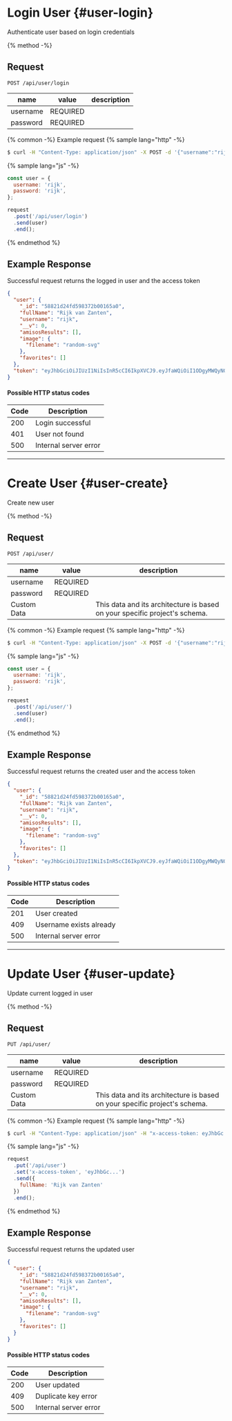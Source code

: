 # Login User {#user-login}
Authenticate user based on login credentials

{% method -%}
## Request
```
POST /api/user/login
```

|name     |value   |description   |
|---------|--------|--------------|
|username |REQUIRED|              |
|password |REQUIRED|              |

{% common -%}
Example request
{% sample lang="http" -%}
```bash
$ curl -H "Content-Type: application/json" -X POST -d '{"username":"rijk","password":"rijk"}' http://localhost:3000/api/user/login
```

{% sample lang="js" -%}
```js
const user = {
  username: 'rijk',
  password: 'rijk',
};

request
  .post('/api/user/login')
  .send(user)
  .end();
```
{% endmethod %}

## Example Response
Successful request returns the logged in user and the access token
```json
{
  "user": {
    "_id": "58821d24fd598372b00165a0",
    "fullName": "Rijk van Zanten",
    "username": "rijk",
    "__v": 0,
    "amisosResults": [],
    "image": {
      "filename": "random-svg"
    },
    "favorites": []
  },
  "token": "eyJhbGciOiJIUzI1NiIsInR5cCI6IkpXVCJ9.eyJfaWQiOiI1ODgyMWQyNGZkNTk4MzcyYjAwMTY1YTAiLCJpYXQiOjE0ODQ5MjgzMzF9.Mspn2EPZ2v7uJFnX4kKFjco8vjqE99YqRyOTdTxiaVk"
}
```

#### Possible HTTP status codes
|Code     |Description            |
|---------|-----------------------|
|200      |Login successful       |
|401      |User not found         |
|500      |Internal server error  |

---

# Create User {#user-create}
Create new user

{% method -%}
## Request
```
POST /api/user/
```

|name       |value   |description                                                                 |
|-----------|--------|----------------------------------------------------------------------------|
|username   |REQUIRED|                                                                            |
|password   |REQUIRED|                                                                            |
|Custom Data|        | This data and its architecture is based on your specific project's schema. |

{% common -%}
Example request
{% sample lang="http" -%}
```bash
$ curl -H "Content-Type: application/json" -X POST -d '{"username":"rijk","password":"rijk"}' http://localhost:3000/api/user/
```

{% sample lang="js" -%}
```js
const user = {
  username: 'rijk',
  password: 'rijk',
};

request
  .post('/api/user/')
  .send(user)
  .end();
```
{% endmethod %}

## Example Response
Successful request returns the created user and the access token
```json
{
  "user": {
    "_id": "58821d24fd598372b00165a0",
    "fullName": "Rijk van Zanten",
    "username": "rijk",
    "__v": 0,
    "amisosResults": [],
    "image": {
      "filename": "random-svg"
    },
    "favorites": []
  },
  "token": "eyJhbGciOiJIUzI1NiIsInR5cCI6IkpXVCJ9.eyJfaWQiOiI1ODgyMWQyNGZkNTk4MzcyYjAwMTY1YTAiLCJpYXQiOjE0ODQ5MjgzMzF9.Mspn2EPZ2v7uJFnX4kKFjco8vjqE99YqRyOTdTxiaVk"
}
```

#### Possible HTTP status codes
|Code     |Description            |
|---------|-----------------------|
|201      |User created           |
|409      |Username exists already|
|500      |Internal server error  |


---

# Update User {#user-update}
Update current logged in user

{% method -%}
## Request
```
PUT /api/user/
```

|name     |value   |description   |
|---------|--------|--------------|
|username |REQUIRED|              |
|password |REQUIRED|              |
|Custom Data|        | This data and its architecture is based on your specific project's schema. |

{% common -%}
Example request
{% sample lang="http" -%}
```bash
$ curl -H "Content-Type: application/json" -H "x-access-token: eyJhbGc..." -X PUT -d '{"fullName": "Rijk van Zanten"}' http://localhost:3000/api/user/
```

{% sample lang="js" -%}
```js
request
  .put('/api/user')
  .set('x-access-token', 'eyJhbGc...')
  .send({
    fullName: 'Rijk van Zanten'
  })
  .end();
```
{% endmethod %}

## Example Response
Successful request returns the updated user
```json
{
  "user": {
    "_id": "58821d24fd598372b00165a0",
    "fullName": "Rijk van Zanten",
    "username": "rijk",
    "__v": 0,
    "amisosResults": [],
    "image": {
      "filename": "random-svg"
    },
    "favorites": []
  }
}
```

#### Possible HTTP status codes
|Code     |Description            |
|---------|-----------------------|
|200      |User updated           |
|409      |Duplicate key error    |
|500      |Internal server error  |
